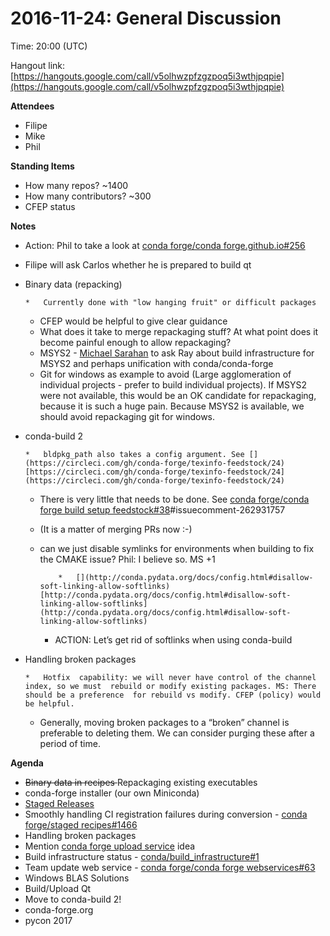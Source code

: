 # 2016-11-24: General Discussion

Time: 20:00 (UTC)

Hangout link: [https://hangouts.google.com/call/v5olhwzpfzgzpoq5i3wthjpqpie](https://hangouts.google.com/call/v5olhwzpfzgzpoq5i3wthjpqpie)

**Attendees**

* Filipe
* Mike
* Phil

**Standing Items**

* How many repos? ~1400
* How many contributors? ~300
* CFEP status

**Notes**

* Action: Phil to take a look at [conda forge/conda forge.github.io#256](https://github.com/conda-forge/conda-forge.github.io/pull/256)
* Filipe will ask Carlos whether he is prepared to build qt
* Binary data (repacking)
  ```none
  *   Currently done with "low hanging fruit" or difficult packages
  ```

  * CFEP would be helpful to give clear guidance
  * What does it take to merge repackaging stuff?  At what point does it become painful enough to allow repackaging?
  * MSYS2 - [Michael Sarahan](https://conda-forge.hackpad.com/ep/profile/yHQTJXZ4gyS) to ask Ray about build infrastructure for MSYS2 and perhaps unification with conda/conda-forge
  * Git  for windows as example to avoid (Large agglomeration of individual  projects - prefer to build individual projects).  If MSYS2 were not  available, this would be an OK candidate for repackaging, because it is  such a huge pain.  Because MSYS2 is available, we should avoid  repackaging git for windows.
* conda-build 2
  ```none
  *   bldpkg_path also takes a config argument. See [](https://circleci.com/gh/conda-forge/texinfo-feedstock/24)[https://circleci.com/gh/conda-forge/texinfo-feedstock/24](https://circleci.com/gh/conda-forge/texinfo-feedstock/24)
  ```

  * There is very little that needs to be done. See [conda forge/conda forge build setup feedstock#38](https://github.com/conda-forge/conda-forge-build-setup-feedstock/issues/38)#issuecomment-262931757
  * (It is a matter of merging PRs now :-)
  * can we just disable symlinks for environments when building to fix the CMAKE issue? Phil: I believe so. MS +1
    ```none
        *   [](http://conda.pydata.org/docs/config.html#disallow-soft-linking-allow-softlinks)[http://conda.pydata.org/docs/config.html#disallow-soft-linking-allow-softlinks](http://conda.pydata.org/docs/config.html#disallow-soft-linking-allow-softlinks)
    ```

    * ACTION: Let’s get rid of softlinks when using conda-build
* Handling broken packages
  ```none
  *   Hotfix  capability: we will never have control of the channel index, so we must  rebuild or modify existing packages. MS: There should be a preference  for rebuild vs modify. CFEP (policy) would be helpful.
  ```

  * Generally,  moving broken packages to a “broken” channel is preferable to deleting  them. We can consider purging these after a period of time.

**Agenda**

* <s>Binary data in recipes </s>Repackaging existing executables
* conda-forge installer (our own Miniconda)
* [Staged Releases](https://conda-forge.hackpad.com/DZNKZdgiMbF)
* Smoothly handling CI registration failures during conversion - [conda forge/staged recipes#1466](https://github.com/conda-forge/staged-recipes/pull/1466)
* Handling broken packages
* Mention [conda forge upload service](https://conda-forge.hackpad.com/N5evEX7bZAf) idea
* Build infrastructure status - [conda/build_infrastructure#1](https://github.com/conda/build_infrastructure/issues/1)
* Team update web service - [conda forge/conda forge webservices#63](https://github.com/conda-forge/conda-forge-webservices/issues/63)
* Windows BLAS Solutions
* Build/Upload Qt
* Move to conda-build 2!
* conda-forge.org
* pycon 2017
